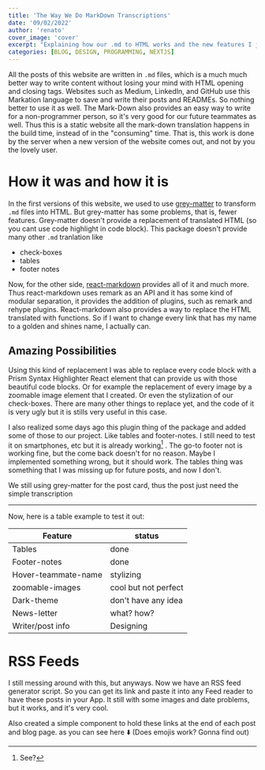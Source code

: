```yaml
---
title: 'The Way We Do MarkDown Transcriptions'
date: '09/02/2022'
author: 'renato'
cover_image: 'cover'
excerpt: "Explaining how our .md to HTML works and the new features I just implement"
categories: [BLOG, DESIGN, PROGRAMMING, NEXTJS]
---
```


All the posts of this website are written in `.md` files, which is a much much better way to write content without losing your mind with HTML opening and closing tags. Websites such as Medium, LinkedIn, and GitHub use this Markation language to save and write their posts and READMEs. So nothing better to use it as well. The Mark-Down also provides an easy way to write for a non-programmer person, so it's very good for our future teammates as well. Thus this is a static website all the mark-down translation happens in the build time, instead of in the "consuming" time. That is, this work is done by the server when a new version of the website comes out, and not by you the lovely user. 

# How it was and how it is 
In the first versions of this website, we used to use [grey-matter](https://www.npmjs.com/package/gray-matter) to transform `.md` files into HTML. But grey-matter has some problems, that is, fewer features. Grey-matter doesn't provide a replacement of translated HTML (so you cant use code highlight in code block). This package doesn't provide many other `.md` tranlation like
- check-boxes
- tables
- footer notes

Now, for the other side, [react-markdown](https://github.com/remarkjs/react-markdown) provides all of it and much more. Thus react-markdown uses remark as an API and it has some kind of modular separation, it provides the addition of plugins, such as remark and rehype plugins. React-markdown also provides a way to replace the HTML translated with functions. So if I want to change every link that has my name to a golden and shines name, I actually can.

## Amazing Possibilities
Using this kind of replacement I was able to replace every code block with a Prism Syntax Highlighter React element that can provide us with those beautiful code blocks. Or for example the replacement of every image by a zoomable image element that I created. Or even the stylization of our check-boxes. There are many other things to replace yet, and the code of it is very ugly but it is stills very useful in this case. 

I also realized some days ago this plugin thing of the package and added some of those to our project. Like tables and footer-notes. I still need to test it on smartphones, etc but it is already working[^1] . The go-to footer not is working fine, but the come back doesn't for no reason. Maybe I implemented something wrong, but it should work. The tables thing was something that I was missing up for future posts, and now I don't.

We still using grey-matter for the post card, thus the post just need the simple transcription

---

Now, here is a table example to test it out:

Feature | status
-------| ------
Tables | done
Footer-notes | done
Hover-teammate-name | stylizing
zoomable-images | cool but not perfect
Dark-theme | don't have any idea
News-letter | what? how?
Writer/post info | Designing


# RSS Feeds
I still messing around with this, but anyways. Now we have an RSS feed generator script. So you can get its link and paste it into any Feed reader to have these posts in your App. It still with some images and date problems, but it works, and it's very cool.

Also created a simple component to hold these links at the end of each post and blog page. as you can see here ⬇️ (Does emojis work? Gonna find out)

[^1]: See?

